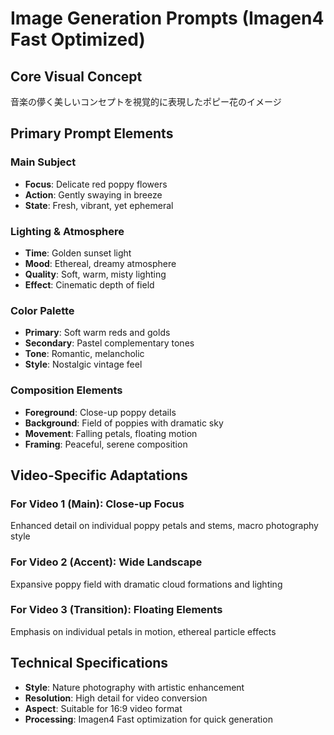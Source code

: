 # Image Generation Prompts (Imagen4 Fast Optimized)

## Core Visual Concept
音楽の儚く美しいコンセプトを視覚的に表現したポピー花のイメージ

## Primary Prompt Elements

### Main Subject
- **Focus**: Delicate red poppy flowers
- **Action**: Gently swaying in breeze
- **State**: Fresh, vibrant, yet ephemeral

### Lighting & Atmosphere
- **Time**: Golden sunset light
- **Mood**: Ethereal, dreamy atmosphere
- **Quality**: Soft, warm, misty lighting
- **Effect**: Cinematic depth of field

### Color Palette
- **Primary**: Soft warm reds and golds
- **Secondary**: Pastel complementary tones
- **Tone**: Romantic, melancholic
- **Style**: Nostalgic vintage feel

### Composition Elements
- **Foreground**: Close-up poppy details
- **Background**: Field of poppies with dramatic sky
- **Movement**: Falling petals, floating motion
- **Framing**: Peaceful, serene composition

## Video-Specific Adaptations

### For Video 1 (Main): Close-up Focus
Enhanced detail on individual poppy petals and stems, macro photography style

### For Video 2 (Accent): Wide Landscape
Expansive poppy field with dramatic cloud formations and lighting

### For Video 3 (Transition): Floating Elements
Emphasis on individual petals in motion, ethereal particle effects

## Technical Specifications
- **Style**: Nature photography with artistic enhancement
- **Resolution**: High detail for video conversion
- **Aspect**: Suitable for 16:9 video format
- **Processing**: Imagen4 Fast optimization for quick generation